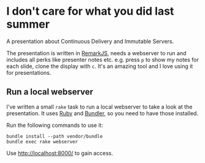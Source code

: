 # I don't care for what you did last summer

A presentation about Continuous Delivery and Immutable Servers.

The presentation is written in [RemarkJS](http://remarkjs.com), needs a webserver to run and includes all perks like presenter notes etc. e.g. press `p` to show my notes for each slide, clone the display with `c`. It's an amazing tool and I love using it for presentations.

## Run a local webserver

I've written a small `rake` task to run a local webserver to take a look at the presentation. It uses [Ruby](https://ruby-lang.org) and [Bundler](https://bundler.io), so you need to have those installed.

Run the following commands to use it:

    bundle install --path vendor/bundle
    bundle exec rake webserver

Use [http://localhost:8000/](http://localhost:8000/) to gain access.
